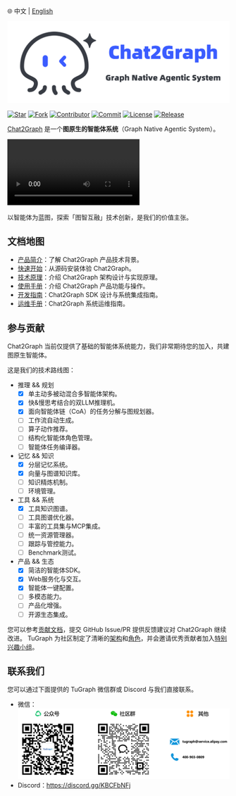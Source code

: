 🌐️ 中文 | [English](README.md)

<p align="center">
  <img src="../asset/image/head.png" width=800/>
</p>

[![Star](https://shields.io/github/stars/tugraph-family/chat2graph?logo=startrek&label=Star&color=yellow)](https://github.com/TuGraph-family/chat2graph/stargazers)
[![Fork](https://shields.io/github/forks/tugraph-family/chat2graph?logo=forgejo&label=Fork&color=orange)](https://github.com/TuGraph-family/chat2graph/forks)
[![Contributor](https://shields.io/github/contributors/tugraph-family/chat2graph?logo=actigraph&label=Contributor&color=abcdef)](https://github.com/TuGraph-family/chat2graph/contributors)
[![Commit](https://badgen.net/github/last-commit/tugraph-family/chat2graph/master?icon=git&label=Commit)](https://github.com/TuGraph-family/chat2graph/commits/master)
[![License](https://shields.io/github/license/tugraph-family/chat2graph?logo=apache&label=License&color=blue)](https://www.apache.org/licenses/LICENSE-2.0.html)
[![Release](https://shields.io/github/v/release/tugraph-family/chat2graph.svg?logo=stackblitz&label=Version&color=red)](https://github.com/TuGraph-family/chat2graph/releases)


[Chat2Graph](introduction.md) 是一个**图原生的智能体系统**（Graph Native Agentic System）。

<video controls src="https://github.com/user-attachments/assets/a9680f87-16d2-47b6-843c-7659c7f4a8a2" style="max-width: 100%;">
  您的浏览器不支持 video 标签。
</video>

以智能体为蓝图，探索「图智互融」技术创新，是我们的价值主张。


## 文档地图

* [产品简介](introduction.md)：了解 Chat2Graph 产品技术背景。
* [快速开始](quickstart.md)：从源码安装体验 Chat2Graph。
* [技术原理](principle/overview.md)：介绍 Chat2Graph 架构设计与实现原理。
* [使用手册](cookbook/overview.md)：介绍 Chat2Graph 产品功能与操作。
* [开发指南](development/overview.md)：Chat2Graph SDK 设计与系统集成指南。
* [运维手册](deployment/overview.md)：Chat2Graph 系统运维指南。

## 参与贡献

Chat2Graph 当前仅提供了基础的智能体系统能力，我们非常期待您的加入，共建图原生智能体。

这是我们的技术路线图：

- 推理 && 规划
  - [x] 单主动多被动混合多智能体架构。
  - [x] 快&慢思考结合的双LLM推理机。
  - [x] 面向智能体链（CoA）的任务分解与图规划器。
  - [ ] 工作流自动生成。
  - [ ] 算子动作推荐。
  - [ ] 结构化智能体角色管理。
  - [ ] 智能体任务编译器。
- 记忆 && 知识
  - [x] 分层记忆系统。
  - [x] 向量与图谱知识库。
  - [ ] 知识精炼机制。
  - [ ] 环境管理。
- 工具 && 系统
  - [x] 工具知识图谱。
  - [ ] 工具图谱优化器。
  - [ ] 丰富的工具集与MCP集成。
  - [ ] 统一资源管理器。
  - [ ] 跟踪与管控能力。
  - [ ] Benchmark测试。
- 产品 && 生态
  - [x] 简洁的智能体SDK。
  - [x] Web服务化与交互。
  - [x] 智能体一键配置。
  - [ ] 多模态能力。
  - [ ] 产品化增强。
  - [ ] 开源生态集成。

您可以参考[贡献文档][contrib]，提交 GitHub Issue/PR 提供反馈建议对 Chat2Graph 继续改进。
TuGraph 为社区制定了清晰的[架构][arch]和[角色][roles]，并会邀请优秀贡献者加入[特别兴趣小组][sigs]。

## 联系我们
您可以通过下面提供的 TuGraph 微信群或 Discord 与我们直接联系。

- 微信：![](https://github.com/TuGraph-family/community/blob/master/assets/contacts-cn.png)
- Discord：https://discord.gg/KBCFbNFj

[contrib]: https://github.com/TuGraph-family/community/blob/master/docs/CONTRIBUTING-cn.md
[arch]: https://github.com/TuGraph-family/community/blob/master/assets/arch.png
[roles]: https://github.com/TuGraph-family/community/blob/master/docs/ROLES-cn.md
[sigs]: https://github.com/TuGraph-family/community/blob/master/docs/SIGS-cn.md